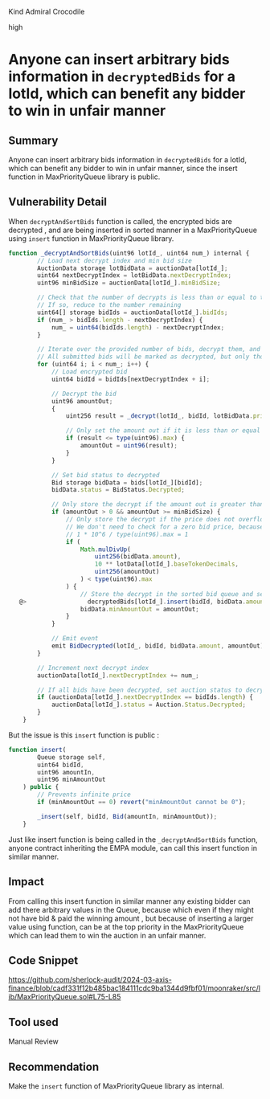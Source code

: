 Kind Admiral Crocodile

high

# Anyone can insert arbitrary bids information in `decryptedBids` for a lotId, which can benefit any bidder to win in unfair manner

## Summary
Anyone can insert arbitrary bids information in `decryptedBids` for a lotId, which can benefit any bidder to win in unfair manner, since the insert function in MaxPriorityQueue library is public.
## Vulnerability Detail
When `decryptAndSortBids` function is called, the encrypted bids are decrypted , and are being inserted in sorted manner in a MaxPriorityQueue using `insert` function in MaxPriorityQueue library.

```javascript
function _decryptAndSortBids(uint96 lotId_, uint64 num_) internal {
        // Load next decrypt index and min bid size
        AuctionData storage lotBidData = auctionData[lotId_];
        uint64 nextDecryptIndex = lotBidData.nextDecryptIndex;
        uint96 minBidSize = auctionData[lotId_].minBidSize;

        // Check that the number of decrypts is less than or equal to the number of bids remaining to be decrypted
        // If so, reduce to the number remaining
        uint64[] storage bidIds = auctionData[lotId_].bidIds;
        if (num_ > bidIds.length - nextDecryptIndex) {
            num_ = uint64(bidIds.length) - nextDecryptIndex;
        }

        // Iterate over the provided number of bids, decrypt them, and then store them in the sorted bid queue
        // All submitted bids will be marked as decrypted, but only those with valid values will have the minAmountOut set and be stored in the sorted bid queue
        for (uint64 i; i < num_; i++) {
            // Load encrypted bid
            uint64 bidId = bidIds[nextDecryptIndex + i];

            // Decrypt the bid
            uint96 amountOut;
            {
                uint256 result = _decrypt(lotId_, bidId, lotBidData.privateKey);

                // Only set the amount out if it is less than or equal to the maximum value of a uint96
                if (result <= type(uint96).max) {
                    amountOut = uint96(result);
                }
            }

            // Set bid status to decrypted
            Bid storage bidData = bids[lotId_][bidId];
            bidData.status = BidStatus.Decrypted;

            // Only store the decrypt if the amount out is greater than or equal to the minimum bid size
            if (amountOut > 0 && amountOut >= minBidSize) {
                // Only store the decrypt if the price does not overflow
                // We don't need to check for a zero bid price, because the smallest possible bid price is 1, due to the use of mulDivUp
                // 1 * 10^6 / type(uint96).max = 1
                if (
                    Math.mulDivUp(
                        uint256(bidData.amount),
                        10 ** lotData[lotId_].baseTokenDecimals,
                        uint256(amountOut)
                    ) < type(uint96).max
                ) {
                    // Store the decrypt in the sorted bid queue and set the min amount out on the bid
   @>                 decryptedBids[lotId_].insert(bidId, bidData.amount, amountOut);
                    bidData.minAmountOut = amountOut; 
                }
            }

            // Emit event
            emit BidDecrypted(lotId_, bidId, bidData.amount, amountOut);
        }

        // Increment next decrypt index
        auctionData[lotId_].nextDecryptIndex += num_;

        // If all bids have been decrypted, set auction status to decrypted
        if (auctionData[lotId_].nextDecryptIndex == bidIds.length) {
            auctionData[lotId_].status = Auction.Status.Decrypted;
        }
    }
```

But the issue is this `insert` function is public :
```javascript
function insert(
        Queue storage self,
        uint64 bidId,
        uint96 amountIn,
        uint96 minAmountOut
    ) public {
        // Prevents infinite price
        if (minAmountOut == 0) revert("minAmountOut cannot be 0");

        _insert(self, bidId, Bid(amountIn, minAmountOut));
    }
```
Just like insert function is being called in the `_decryptAndSortBids` function, anyone contract inheriting the EMPA module, can call this insert function in similar manner.
## Impact
From calling this insert function in similar manner any existing bidder can add there arbitrary values in the Queue, because which even if they might not have bid & paid the winning amount , but because of inserting a larger value using function, can be at the top priority in the MaxPriorityQueue which can lead them to win the auction in an unfair manner.
## Code Snippet
https://github.com/sherlock-audit/2024-03-axis-finance/blob/cadf331f12b485bac184111cdc9ba1344d9fbf01/moonraker/src/lib/MaxPriorityQueue.sol#L75-L85
## Tool used

Manual Review

## Recommendation
Make the `insert` function of MaxPriorityQueue library as internal.